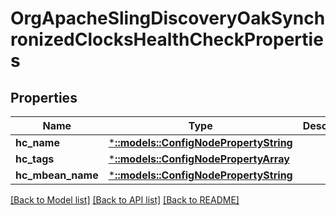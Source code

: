 # OrgApacheSlingDiscoveryOakSynchronizedClocksHealthCheckProperties

## Properties
Name | Type | Description | Notes
------------ | ------------- | ------------- | -------------
**hc_name** | [***::models::ConfigNodePropertyString**](configNodePropertyString.md) |  | [optional] 
**hc_tags** | [***::models::ConfigNodePropertyArray**](configNodePropertyArray.md) |  | [optional] 
**hc_mbean_name** | [***::models::ConfigNodePropertyString**](configNodePropertyString.md) |  | [optional] 

[[Back to Model list]](../README.md#documentation-for-models) [[Back to API list]](../README.md#documentation-for-api-endpoints) [[Back to README]](../README.md)


